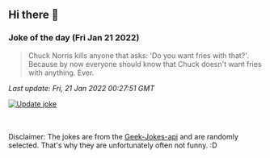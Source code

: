 ## Hi there 👋

### Joke of the day (Fri Jan 21 2022)
<!-- joke -->
>Chuck Norris kills anyone that asks: 'Do you want fries with that?'. Because by now everyone should know that Chuck doesn't want fries with anything. Ever.
<!-- /joke -->

*Last update: Fri, 21 Jan 2022 00:27:51 GMT*

[![Update joke](https://github.com/nclskfm/nclskfm/actions/workflows/joke.yml/badge.svg)](https://github.com/nclskfm/nclskfm/actions/workflows/joke.yml)

<br><br>
Disclaimer: The jokes are from the [Geek-Jokes-api](https://github.com/sameerkumar18/geek-joke-api) and are randomly selected. That's why they are unfortunately often not funny. :D
